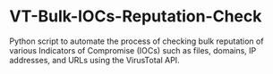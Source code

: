 # VT-Bulk-IOCs-Reputation-Check
Python script to automate the process of checking bulk reputation of various Indicators of Compromise (IOCs) such as files, domains, IP addresses, and URLs using the VirusTotal API.
